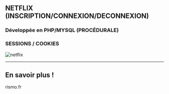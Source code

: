 ## NETFLIX (INSCRIPTION/CONNEXION/DECONNEXION)

### Développée en PHP/MYSQL (PROCÉDURALE)
###  SESSIONS / COOKIES 
 


![netflix](https://rismo.fr/img/netflux.png)

---
## En savoir plus !
rismo.fr
